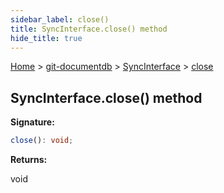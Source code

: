 ```yaml
---
sidebar_label: close()
title: SyncInterface.close() method
hide_title: true
---
```


[Home](./index.md) &gt; [git-documentdb](./git-documentdb.md) &gt; [SyncInterface](./git-documentdb.syncinterface.md) &gt; [close](./git-documentdb.syncinterface.close.md)

## SyncInterface.close() method

<b>Signature:</b>

```typescript
close(): void;
```
<b>Returns:</b>

void

